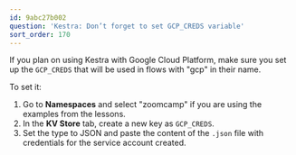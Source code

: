 ```yaml
---
id: 9abc27b002
question: 'Kestra: Don’t forget to set GCP_CREDS variable'
sort_order: 170
---
```


If you plan on using Kestra with Google Cloud Platform, make sure you set up the `GCP_CREDS` that will be used in flows with "gcp" in their name.

To set it:

1. Go to **Namespaces** and select "zoomcamp" if you are using the examples from the lessons.
2. In the **KV Store** tab, create a new key as `GCP_CREDS`.
3. Set the type to JSON and paste the content of the `.json` file with credentials for the service account created.